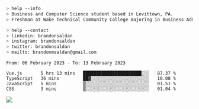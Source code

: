 ````bash
> help --info
> Business and Computer Science student based in Levittown, PA.
> Freshman at Wake Technical Community College majoring in Business Administration.
````

````bash
> help --contact
> linkedin: brandonsaldan
> instagram: brandonsaldan
> twitter: brandonsaldan
> mailto: brandonmsaldan@gmail.com
````

<!--START_SECTION:waka-->

```text
From: 06 February 2023 - To: 13 February 2023

Vue.js       5 hrs 13 mins   ██████████████████████░░░   87.37 %
TypeScript   36 mins         ██▓░░░░░░░░░░░░░░░░░░░░░░   10.08 %
JavaScript   5 mins          ▒░░░░░░░░░░░░░░░░░░░░░░░░   01.51 %
CSS          3 mins          ▒░░░░░░░░░░░░░░░░░░░░░░░░   01.04 %
```

<!--END_SECTION:waka-->

![](https://komarev.com/ghpvc/?username=brandonsaldan&color=6A8AFF)
